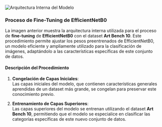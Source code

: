 ![Arquitectura Interna del Modelo](resources/img/cnn_bp.png)

### Proceso de Fine-Tuning de EfficientNetB0

La imagen anterior muestra la arquitectura interna utilizada para el proceso de **fine-tuning** de **EfficientNetB0** con el dataset **Art Bench 10**. Este procedimiento permite ajustar los pesos preentrenados de EfficientNetB0, un modelo eficiente y ampliamente utilizado para la clasificación de imágenes, adaptándolo a las características específicas de este conjunto de datos.

#### Descripción del Procedimiento

1. **Congelación de Capas Iniciales**:  
    Las capas iniciales del modelo, que contienen características generales aprendidas de un dataset más grande, se congelan para preservar este conocimiento previo.

2. **Entrenamiento de Capas Superiores**:  
    Las capas superiores del modelo se entrenan utilizando el dataset **Art Bench 10**, permitiendo que el modelo se especialice en clasificar las categorías específicas de este nuevo conjunto de datos.
